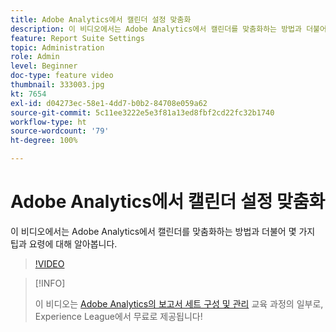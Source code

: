 ```yaml
---
title: Adobe Analytics에서 캘린더 설정 맞춤화
description: 이 비디오에서는 Adobe Analytics에서 캘린더를 맞춤화하는 방법과 더불어 몇 가지 팁과 요령에 대해 알아봅니다.
feature: Report Suite Settings
topic: Administration
role: Admin
level: Beginner
doc-type: feature video
thumbnail: 333003.jpg
kt: 7654
exl-id: d04273ec-58e1-4dd7-b0b2-84708e059a62
source-git-commit: 5c11ee3222e5e3f81a13ed8fbf2cd22fc32b1740
workflow-type: ht
source-wordcount: '79'
ht-degree: 100%

---
```


# Adobe Analytics에서 캘린더 설정 맞춤화

이 비디오에서는 Adobe Analytics에서 캘린더를 맞춤화하는 방법과 더불어 몇 가지 팁과 요령에 대해 알아봅니다.

>[!VIDEO](https://video.tv.adobe.com/v/333003/?quality=12&learn=on)

>[!INFO]
>
> 이 비디오는 [Adobe Analytics의 보고서 세트 구성 및 관리](https://experienceleague.adobe.com/?recommended=Analytics-A-1-2021.1.administration) 교육 과정의 일부로, Experience League에서 무료로 제공됩니다!